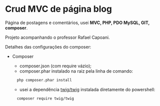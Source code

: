 # Crud MVC de página blog

Página de postagens e comentários, usei **MVC, PHP, PDO MySQL, GIT, composer**.

Projeto acompanhando o professor Rafael Capoani.

Detalhes das configurações do composer:

- Composer
  - composer.json (com require vázio);
  - composer.phar instalado na raiz pela linha de comando:

  ```bash
    php composer.phar install
  ```

  - usei a dependência [twig/twig](https://packagist.org/packages/twig/twig) instalada diretamente do powershell:

  ```bash
    composer require twig/twig
  ```
